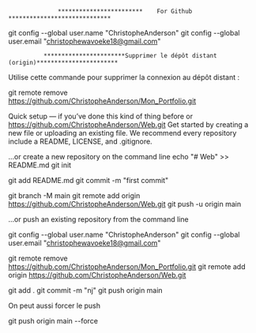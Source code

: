                  ************************    For Github  ***************************** 

git config --global user.name "ChristopheAnderson"
git config --global user.email "christophewavoeke18@gmail.com"


              ***********************Supprimer le dépôt distant (origin)***********************
Utilise cette commande pour supprimer la connexion au dépôt distant :

git remote remove https://github.com/ChristopheAnderson/Mon_Portfolio.git


Quick setup — if you’ve done this kind of thing before
or	
https://github.com/ChristopheAnderson/Web.git
Get started by creating a new file or uploading an existing file. We recommend every repository include a README, LICENSE, and .gitignore.


…or create a new repository on the command line
echo "# Web" >> README.md
git init

git add README.md
git commit -m "first commit"


git branch -M main
git remote add origin https://github.com/ChristopheAnderson/Web.git
git push -u origin main



…or push an existing repository from the command line

git config --global user.name "ChristopheAnderson"
git config --global user.email "christophewavoeke18@gmail.com"

git remote remove https://github.com/ChristopheAnderson/Mon_Portfolio.git
git remote add origin https://github.com/ChristopheAnderson/Web.git

git add .
git commit -m "nj"
git push origin main

On peut aussi forcer le push 

git push origin main --force

